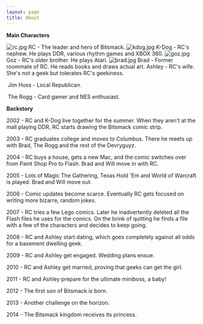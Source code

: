 ```yaml
---
layout: page
title: About
---
```

<strong>Main Characters</strong>

<img src="http://dl.bitsmack.com/uploads/2008/04/rc.jpg" alt="rc.jpg" /> RC - The leader and hero of Bitsmack.
<img src="http://dl.bitsmack.com/uploads/2008/04/kdog.jpg" alt="kdog.jpg" /> K-Dog - RC's nephew. He plays DDR, various rhythm games and XBOX 360.
<img src="http://dl.bitsmack.com/uploads/2008/04/goz.jpg" alt="goz.jpg" /> Goz - RC's older brother. He plays Atari.
<img src="http://dl.bitsmack.com/uploads/2008/04/brad.jpg" alt="brad.jpg" /> Brad - Former roommate of RC. He reads books and draws actual art.
<img class="alignnone size-full wp-image-1409" title="ashley" src="http://dl.bitsmack.com/uploads/2008/07/ashley.jpg" alt="" />Ashley - RC's wife. She's not a geek but tolerates RC's geekiness. 

<img class="alignnone size-full wp-image-1410" title="hoss" src="http://dl.bitsmack.com/uploads/2008/07/hoss.jpg" alt="" /> Jim Hoss - Local Republican.

<img class="alignnone size-full wp-image-1411" title="rogg" src="http://dl.bitsmack.com/uploads/2008/07/rogg.jpg" alt="" /> The Rogg - Card gamer and NES enthusiast.

<strong>Backstory</strong>

2002 - RC and K-Dog live together for the summer. When they aren't at the mall playing DDR, RC starts drawing the Bitsmack comic strip.

2003 - RC graduates college and moves to Columbus. There he meets up with Brad, The Rogg and the rest of the Devryguyz.

2004 - RC buys a house, gets a new Mac, and the comic switches over from Paint Shop Pro to Flash. Brad and Will move in with RC.

2005 - Lots of Magic The Gathering, Texas Hold 'Em and World of Warcraft is played. Brad and Will move out.

2006 - Comic updates become scarce. Eventually RC gets focused on writing more bizarre, random jokes.

2007 - RC tries a few Lego comics. Later he inadvertently deleted all the Flash files he uses for the comics. On the brink of quitting he finds a file with a few of the characters and decides to keep going.

2008 - RC and Ashley start dating, which goes completely against all odds for a basement dwelling geek.

2009 - RC and Ashley get engaged. Wedding plans ensue. 

2010 - RC and Ashley get married, proving that geeks can get the girl. 

2011 - RC and Ashley prepare for the ultimate miniboss, a baby!

2012 - The first son of Bitsmack is born.

2013 - Another challenge on the horizon. 

2014 - The Bitsmack kingdom receives its princess.
